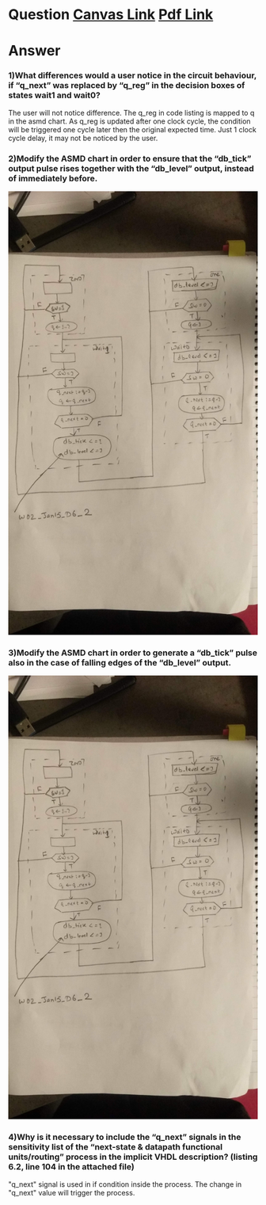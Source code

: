 # Question [Canvas Link](https://usn.instructure.com/courses/20282/discussion_topics/129434) [Pdf Link](W02_Jan_15_D6_Debouncing_FSMD.pdf)

# Answer

### 1)What differences would a user notice in the circuit behaviour, if “q_next” was replaced by “q_reg” in the decision boxes of states wait1 and wait0?
The user will not notice difference. The q_reg in code listing is mapped to q in the asmd chart. As q_reg is updated after one clock cycle, the condition will be triggered one cycle later then the original expected time. Just 1 clock cycle delay, it may not be noticed by the user. 

### 2)Modify the ASMD chart in order to ensure that the “db_tick” output pulse rises together with the “db_level” output, instead of immediately before.
![Asmd modification](W02_Jan15_D6_2.jpg)

### 3)Modify the ASMD chart in order to generate a “db_tick” pulse also in the case of falling edges of the “db_level” output.
![Asmd modification](W02_Jan15_D6_2.jpg)

### 4)Why is it necessary to include the “q_next” signals in the sensitivity list of the “next-state & datapath functional units/routing” process in the implicit VHDL description? (listing 6.2, line 104 in the attached file)
"q_next" signal is used in if condition inside the process. The change in "q_next" value will trigger the process. 
